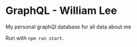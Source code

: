 # GraphQL - William Lee

My personal graphQl database for all data about me

Run with `npm run start`.
